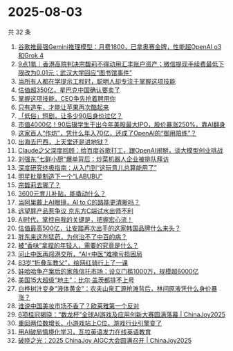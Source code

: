# 2025-08-03

共 32 条

<!-- BEGIN 36KR -->
<!-- 最后更新时间 2025-08-03 05:08:14 +0800 -->
1. [谷歌推最强Gemini推理模型：月费1800，已拿奥赛金牌，性能超OpenAI o3和Grok 4](https://36kr.com/p/3404902331846279)
1. [9点1氪｜香港高院判决宗馥莉不得动用汇丰账户资产；微信提现手续费最低下限改为0.01元；武汉大学回应“图书馆事件”](https://36kr.com/p/3404496873803140)
1. [当所有人都在学提示工程时，聪明人却专注于掌握这项技能](https://36kr.com/p/3377415200184841)
1. [估值超350亿，星巴克中国确认要卖了](https://36kr.com/p/3404295966035585)
1. [掌握这项技能，CEO争先抢着聘用你](https://36kr.com/p/3376080298809605)
1. [只有造车，才能让苹果再次酷起来](https://36kr.com/p/3405093503815044)
1. [「低俗」短剧，让多少90后身价过亿？](https://36kr.com/p/3405003375611521)
1. [市值4000亿！90后辍学生干出今年美股最大IPO，股价暴涨250%，靠AI翻身](https://36kr.com/p/3404981902249604)
1. [这家百人“作坊”，凭什么年入70亿，还成了OpenAI的“御用陪练”？](https://36kr.com/p/3404237492374915)
1. [出海去巴西，上天堂还是进地狱？](https://36kr.com/p/3405035862527360)
1. [Claude之父深度回顾：给百度谷歌打工，跟OpenAI闹掰，谈大模型创业挑战](https://36kr.com/p/3405472810176131)
1. [刘强东“七鲜小厨”爆单背后：炒菜机器人企业被排队拜访](https://36kr.com/p/3405302087454083)
1. [深度研究终极指南：从入门到“这玩意儿总算能用了”](https://36kr.com/p/3392647475153280)
1. [明星批量制造下一个“LABUBU”](https://36kr.com/p/3404272059764101)
1. [宗馥莉去哪了？](https://36kr.com/p/3405517777440134)
1. [3600元育儿补贴，能撬动什么？](https://36kr.com/p/3405187111931265)
1. [当阿里戴上AI眼镜，AI to C的路能更清晰吗？](https://36kr.com/p/3404016209254536)
1. [远望屏产品惹争议 京东方C端试水出师不利](https://36kr.com/p/3404332580015746)
1. [AI时代，掌控自我的关键是，把握宏心流！](https://36kr.com/p/3401101761333636)
1. [估值最高500亿，让安踏再次出手的这家韩国品牌什么来头？](https://36kr.com/p/3404434080009605)
1. [胖东来这剂猛药，为何治不了中百的病？](https://36kr.com/p/3404270868549253)
1. [被“香味”拿捏的年轻人，需要的究竟是什么？](https://36kr.com/p/3405030960975490)
1. [问止中医再闯港交所，“AI+中医”难掩亏损困局](https://36kr.com/p/3405315480358536)
1. [83岁“折叠车教父”，给网红骑行上了一课](https://36kr.com/p/3405340760788355)
1. [娃哈哈争产案后的家族信托市场：设立门槛1000万，规模超6000亿](https://36kr.com/p/3404446490676610)
1. [美国15大超级“地主”：比尔·盖茨都排不上号](https://36kr.com/p/3405065008451201)
1. [白桦树汁变身“液体黄金”：农夫山泉汇源抢滩背后，林间原液凭什么身价暴涨？](https://36kr.com/p/3405310822682244)
1. [谁说中国美妆市场不香了？欧莱雅第一个反对](https://36kr.com/p/3402490336598147)
1. [6项桂冠揭晓：“数龙杯”全球AI游戏及应用创新大赛圆满落幕 | ChinaJoy2025](https://36kr.com/p/3405732408839815)
1. [重回两位数增长、小游戏站上C位，游戏行业引擎变了](https://36kr.com/p/3404430971784577)
1. [用AI破局情境化学习，瓦拉英语发力在线英语教育](https://36kr.com/p/3405695180230021)
1. [破晓之光：2025 ChinaJoy AIGC大会圆满召开 | ChinaJoy2025](https://36kr.com/p/3404585074806152)
<!-- END 36KR -->